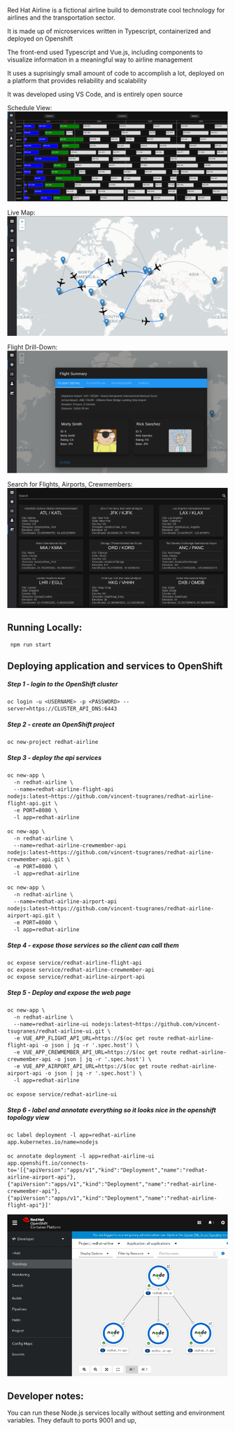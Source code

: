 Red Hat Airline is a fictional airline build to demonstrate cool technology for airlines and the transportation sector.

It is made up of microservices written in Typescript, containerized and deployed on Openshift

The front-end used Typescript and Vue.js, including components to visualize information in a meaningful way to airline management

It uses a suprisingly small amount of code to accomplish a lot, deployed on a platform that provides reliability and scalability

It was developed using VS Code, and is entirely open source

Schedule View:
<img src="https://github.com/vincent-tsugranes/redhat-airline-ui/raw/main/public/redhat-airline-schedule.png"></img>

Live Map:
<img src="https://github.com/vincent-tsugranes/redhat-airline-ui/raw/main/public/redhat-airline-livemap.png"></img>

Flight Drill-Down:
<img src="https://github.com/vincent-tsugranes/redhat-airline-ui/raw/main/public/redhat-airline-flight-drilldown.png"> </img>

Search for Flights, Airports, Crewmembers:
<img src="https://github.com/vincent-tsugranes/redhat-airline-ui/raw/main/public/redhat-airline-search.png"> </img>

## Running Locally:
```
 npm run start
```

## Deploying application and services to OpenShift


##### Step 1 - login to the OpenShift cluster

```
oc login -u <USERNAME> -p <PASSWORD> --server=https://CLUSTER_API_DNS:6443
```

##### Step 2 - create an OpenShift project
```
oc new-project redhat-airline
```

##### Step 3 - deploy the api services
```
oc new-app \
  -n redhat-airline \
  --name=redhat-airline-flight-api nodejs:latest~https://github.com/vincent-tsugranes/redhat-airline-flight-api.git \
  -e PORT=8080 \
  -l app=redhat-airline

oc new-app \
  -n redhat-airline \
  --name=redhat-airline-crewmember-api nodejs:latest~https://github.com/vincent-tsugranes/redhat-airline-crewmember-api.git \
  -e PORT=8080 \
  -l app=redhat-airline

oc new-app \
  -n redhat-airline \
  --name=redhat-airline-airport-api nodejs:latest~https://github.com/vincent-tsugranes/redhat-airline-airport-api.git \
  -e PORT=8080 \
  -l app=redhat-airline
```

##### Step 4 - expose those services so the client can call them
```
oc expose service/redhat-airline-flight-api
oc expose service/redhat-airline-crewmember-api
oc expose service/redhat-airline-airport-api
```

##### Step 5 - Deploy and expose the web page
```
oc new-app \
  -n redhat-airline \
  --name=redhat-airline-ui nodejs:latest~https://github.com/vincent-tsugranes/redhat-airline-ui.git \
  -e VUE_APP_FLIGHT_API_URL=https://$(oc get route redhat-airline-flight-api -o json | jq -r '.spec.host') \
  -e VUE_APP_CREWMEMBER_API_URL=https://$(oc get route redhat-airline-crewmember-api -o json | jq -r '.spec.host') \
  -e VUE_APP_AIRPORT_API_URL=https://$(oc get route redhat-airline-airport-api -o json | jq -r '.spec.host') \
  -l app=redhat-airline

oc expose service/redhat-airline-ui
```

##### Step 6 - label and annotate everything so it looks nice in the openshift topology view
```
oc label deployment -l app=redhat-airline app.kubernetes.io/name=nodejs

oc annotate deployment -l app=redhat-airline-ui app.openshift.io/connects-to='[{"apiVersion":"apps/v1","kind":"Deployment","name":"redhat-airline-airport-api"},{"apiVersion":"apps/v1","kind":"Deployment","name":"redhat-airline-crewmember-api"},{"apiVersion":"apps/v1","kind":"Deployment","name":"redhat-airline-flight-api"}]'
```
<img src="https://github.com/vincent-tsugranes/redhat-airline-ui/raw/main/public/redhat-airline-openshift-console.png"></img>


## Developer notes:
You can run these Node.js services locally without setting and environment variables. They default to ports 9001 and up, 